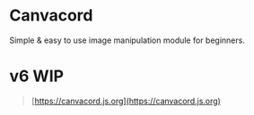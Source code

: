 # Canvacord
Simple & easy to use image manipulation module for beginners.

# v6 WIP

> [https://canvacord.js.org](https://canvacord.js.org)